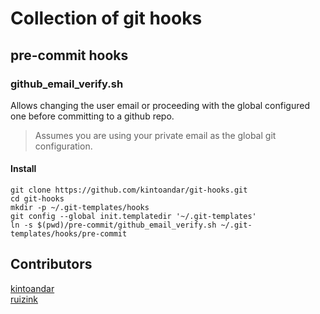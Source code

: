 # Collection of git hooks

## pre-commit hooks

### github_email_verify.sh
Allows changing the user email or proceeding with the global configured one before committing to a github repo.  
> Assumes you are using your private email as the global git configuration.

#### Install
```
git clone https://github.com/kintoandar/git-hooks.git
cd git-hooks
mkdir -p ~/.git-templates/hooks
git config --global init.templatedir '~/.git-templates'
ln -s $(pwd)/pre-commit/github_email_verify.sh ~/.git-templates/hooks/pre-commit
```

## Contributors
[kintoandar](https://github.com/kintoandar)  
[ruizink](https://github.com/ruizink)
